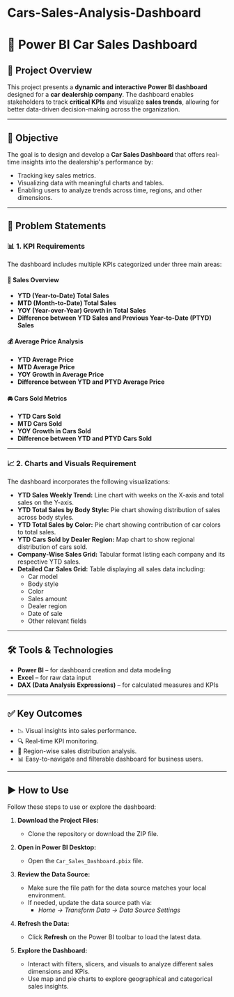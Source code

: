 # Cars-Sales-Analysis-Dashboard

# 🚗 Power BI Car Sales Dashboard

## 📌 Project Overview

This project presents a **dynamic and interactive Power BI dashboard** designed for a **car dealership company**. The dashboard enables stakeholders to track **critical KPIs** and visualize **sales trends**, allowing for better data-driven decision-making across the organization.

---

## 🎯 Objective

The goal is to design and develop a **Car Sales Dashboard** that offers real-time insights into the dealership's performance by:

- Tracking key sales metrics.
- Visualizing data with meaningful charts and tables.
- Enabling users to analyze trends across time, regions, and other dimensions.

---

## 🧩 Problem Statements

### 📊 1. KPI Requirements

The dashboard includes multiple KPIs categorized under three main areas:

#### 🧮 **Sales Overview**
- **YTD (Year-to-Date) Total Sales**
- **MTD (Month-to-Date) Total Sales**
- **YOY (Year-over-Year) Growth in Total Sales**
- **Difference between YTD Sales and Previous Year-to-Date (PTYD) Sales**

#### 💰 **Average Price Analysis**
- **YTD Average Price**
- **MTD Average Price**
- **YOY Growth in Average Price**
- **Difference between YTD and PTYD Average Price**

#### 🚘 **Cars Sold Metrics**
- **YTD Cars Sold**
- **MTD Cars Sold**
- **YOY Growth in Cars Sold**
- **Difference between YTD and PTYD Cars Sold**

---

### 📈 2. Charts and Visuals Requirement

The dashboard incorporates the following visualizations:

- **YTD Sales Weekly Trend:** Line chart with weeks on the X-axis and total sales on the Y-axis.
- **YTD Total Sales by Body Style:** Pie chart showing distribution of sales across body styles.
- **YTD Total Sales by Color:** Pie chart showing contribution of car colors to total sales.
- **YTD Cars Sold by Dealer Region:** Map chart to show regional distribution of cars sold.
- **Company-Wise Sales Grid:** Tabular format listing each company and its respective YTD sales.
- **Detailed Car Sales Grid:** Table displaying all sales data including:
  - Car model
  - Body style
  - Color
  - Sales amount
  - Dealer region
  - Date of sale
  - Other relevant fields

---

## 🛠️ Tools & Technologies

- **Power BI** – for dashboard creation and data modeling
- **Excel** – for raw data input
- **DAX (Data Analysis Expressions)** – for calculated measures and KPIs

---

## ✅ Key Outcomes

- 📉 Visual insights into sales performance.
- 🔍 Real-time KPI monitoring.
- 📍 Region-wise sales distribution analysis.
- 📊 Easy-to-navigate and filterable dashboard for business users.

---

## ▶️ How to Use

Follow these steps to use or explore the dashboard:

1. **Download the Project Files:**
   - Clone the repository or download the ZIP file.

2. **Open in Power BI Desktop:**
   - Open the `Car_Sales_Dashboard.pbix` file.

3. **Review the Data Source:**
   - Make sure the file path for the data source matches your local environment.
   - If needed, update the data source path via:
     - *Home → Transform Data → Data Source Settings*

4. **Refresh the Data:**
   - Click **Refresh** on the Power BI toolbar to load the latest data.

5. **Explore the Dashboard:**
   - Interact with filters, slicers, and visuals to analyze different sales dimensions and KPIs.
   - Use map and pie charts to explore geographical and categorical sales insights.




